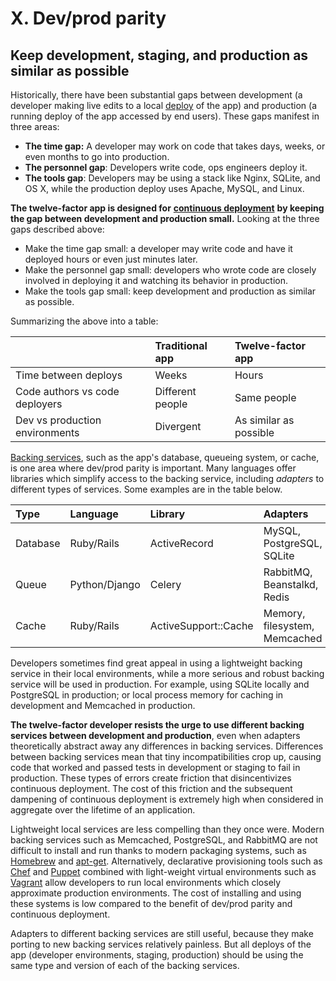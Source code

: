# X. Dev\/prod parity

## Keep development, staging, and production as similar as possible

Historically, there have been substantial gaps between development \(a developer making live edits to a local [deploy](https://github.com/mollypi/site-reliability-engineer-handbook/tree/ba847bfb6a351eac14a0bf1f23b13fa51652f83b/codebase/README.md) of the app\) and production \(a running deploy of the app accessed by end users\). These gaps manifest in three areas:

* **The time gap:** A developer may work on code that takes days, weeks, or even months to go into production.
* **The personnel gap**: Developers write code, ops engineers deploy it.
* **The tools gap**: Developers may be using a stack like Nginx, SQLite, and OS X, while the production deploy uses Apache, MySQL, and Linux.

**The twelve-factor app is designed for** [**continuous deployment**](http://www.avc.com/a_vc/2011/02/continuous-deployment.html) **by keeping the gap between development and production small.** Looking at the three gaps described above:

* Make the time gap small: a developer may write code and have it deployed hours or even just minutes later.
* Make the personnel gap small: developers who wrote code are closely involved in deploying it and watching its behavior in production.
* Make the tools gap small: keep development and production as similar as possible.

Summarizing the above into a table:

|  | Traditional app | Twelve-factor app |
| :--- | :--- | :--- |
| Time between deploys | Weeks | Hours |
| Code authors vs code deployers | Different people | Same people |
| Dev vs production environments | Divergent | As similar as possible |

[Backing services](https://github.com/mollypi/site-reliability-engineer-handbook/tree/ba847bfb6a351eac14a0bf1f23b13fa51652f83b/backing-services/README.md), such as the app's database, queueing system, or cache, is one area where dev/prod parity is important. Many languages offer libraries which simplify access to the backing service, including _adapters_ to different types of services. Some examples are in the table below.

| Type | Language | Library | Adapters |
| :--- | :--- | :--- | :--- |
| Database | Ruby/Rails | ActiveRecord | MySQL, PostgreSQL, SQLite |
| Queue | Python/Django | Celery | RabbitMQ, Beanstalkd, Redis |
| Cache | Ruby/Rails | ActiveSupport::Cache | Memory, filesystem, Memcached |

Developers sometimes find great appeal in using a lightweight backing service in their local environments, while a more serious and robust backing service will be used in production. For example, using SQLite locally and PostgreSQL in production; or local process memory for caching in development and Memcached in production.

**The twelve-factor developer resists the urge to use different backing services between development and production**, even when adapters theoretically abstract away any differences in backing services. Differences between backing services mean that tiny incompatibilities crop up, causing code that worked and passed tests in development or staging to fail in production. These types of errors create friction that disincentivizes continuous deployment. The cost of this friction and the subsequent dampening of continuous deployment is extremely high when considered in aggregate over the lifetime of an application.

Lightweight local services are less compelling than they once were. Modern backing services such as Memcached, PostgreSQL, and RabbitMQ are not difficult to install and run thanks to modern packaging systems, such as [Homebrew](http://mxcl.github.com/homebrew/) and [apt-get](https://help.ubuntu.com/community/AptGet/Howto). Alternatively, declarative provisioning tools such as [Chef](http://www.opscode.com/chef/) and [Puppet](http://docs.puppetlabs.com/) combined with light-weight virtual environments such as [Vagrant](http://vagrantup.com/) allow developers to run local environments which closely approximate production environments. The cost of installing and using these systems is low compared to the benefit of dev/prod parity and continuous deployment.

Adapters to different backing services are still useful, because they make porting to new backing services relatively painless. But all deploys of the app \(developer environments, staging, production\) should be using the same type and version of each of the backing services.

